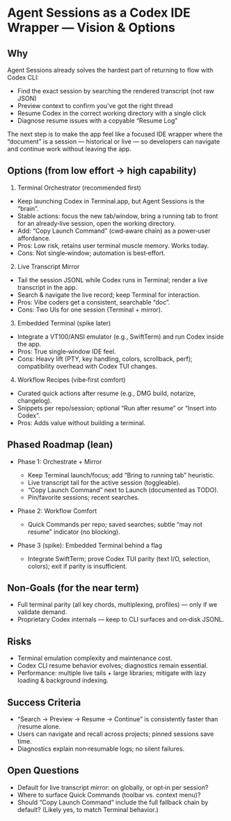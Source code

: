 # Agent Sessions as a Codex IDE Wrapper — Vision & Options

## Why

Agent Sessions already solves the hardest part of returning to flow with Codex CLI:

- Find the exact session by searching the rendered transcript (not raw JSON)
- Preview context to confirm you’ve got the right thread
- Resume Codex in the correct working directory with a single click
- Diagnose resume issues with a copyable “Resume Log”

The next step is to make the app feel like a focused IDE wrapper where the “document” is a session — historical or live — so developers can navigate and continue work without leaving the app.

## Options (from low effort → high capability)

1) Terminal Orchestrator (recommended first)
- Keep launching Codex in Terminal.app, but Agent Sessions is the “brain”.
- Stable actions: focus the new tab/window, bring a running tab to front for an already‑live session, open the working directory.
- Add: “Copy Launch Command” (cwd‑aware chain) as a power‑user affordance.
- Pros: Low risk, retains user terminal muscle memory. Works today.
- Cons: Not single‑window; automation is best‑effort.

2) Live Transcript Mirror
- Tail the session JSONL while Codex runs in Terminal; render a live transcript in the app.
- Search & navigate the live record; keep Terminal for interaction.
- Pros: Vibe coders get a consistent, searchable “doc”.
- Cons: Two UIs for one session (Terminal + mirror).

3) Embedded Terminal (spike later)
- Integrate a VT100/ANSI emulator (e.g., SwiftTerm) and run Codex inside the app.
- Pros: True single‑window IDE feel.
- Cons: Heavy lift (PTY, key handling, colors, scrollback, perf); compatibility overhead with Codex TUI changes.

4) Workflow Recipes (vibe‑first comfort)
- Curated quick actions after resume (e.g., DMG build, notarize, changelog).
- Snippets per repo/session; optional “Run after resume” or “Insert into Codex”.
- Pros: Adds value without building a terminal.

## Phased Roadmap (lean)

- Phase 1: Orchestrate + Mirror
  - Keep Terminal launch/focus; add “Bring to running tab” heuristic.
  - Live transcript tail for the active session (toggleable).
  - “Copy Launch Command” next to Launch (documented as TODO).
  - Pin/favorite sessions; recent searches.

- Phase 2: Workflow Comfort
  - Quick Commands per repo; saved searches; subtle “may not resume” indicator (no blocking).

- Phase 3 (spike): Embedded Terminal behind a flag
  - Integrate SwiftTerm; prove Codex TUI parity (text I/O, selection, colors); exit if parity is insufficient.

## Non‑Goals (for the near term)

- Full terminal parity (all key chords, multiplexing, profiles) — only if we validate demand.
- Proprietary Codex internals — keep to CLI surfaces and on‑disk JSONL.

## Risks

- Terminal emulation complexity and maintenance cost.
- Codex CLI resume behavior evolves; diagnostics remain essential.
- Performance: multiple live tails + large libraries; mitigate with lazy loading & background indexing.

## Success Criteria

- “Search → Preview → Resume → Continue” is consistently faster than /resume alone.
- Users can navigate and recall across projects; pinned sessions save time.
- Diagnostics explain non‑resumable logs; no silent failures.

## Open Questions

- Default for live transcript mirror: on globally, or opt‑in per session?
- Where to surface Quick Commands (toolbar vs. context menu)?
- Should “Copy Launch Command” include the full fallback chain by default? (Likely yes, to match Terminal behavior.)

